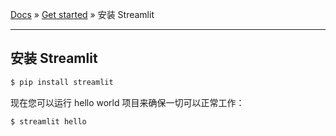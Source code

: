 [Docs](/) » [Get started](/Get%20started) » 安装 Streamlit

---

## 安装 Streamlit

```bash
$ pip install streamlit
```

现在您可以运行 hello world 项目来确保一切可以正常工作：

```bash
$ streamlit hello
```